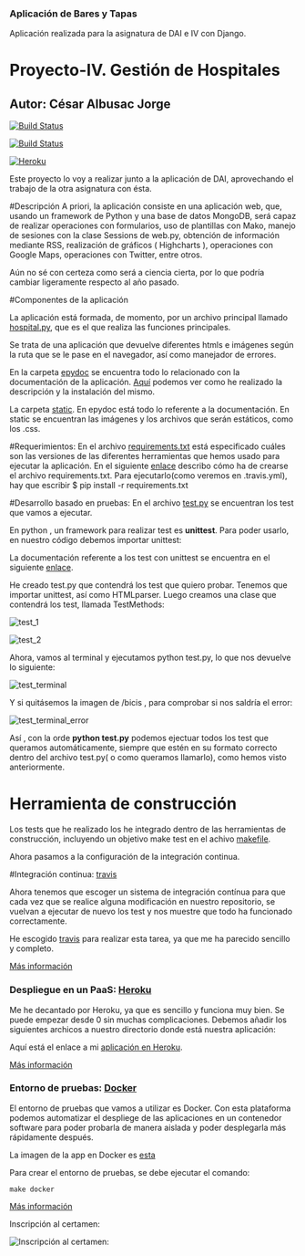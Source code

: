 ### Aplicación de Bares y Tapas
Aplicación realizada para la asignatura de DAI e IV con Django.

# Proyecto-IV. Gestión de Hospitales
## Autor: César Albusac Jorge

[![Build Status](https://travis-ci.org/cesar2/Proyecto-IV.svg?branch=master)](https://travis-ci.org/cesar2/Proyecto-IV)

[![Build Status](https://snap-ci.com/cesar2/Proyecto-IV/branch/master/build_image)](https://snap-ci.com/cesar2/Proyecto-IV/branch/master)

[![Heroku](https://www.herokucdn.com/deploy/button.png)](https://dry-thicket-6813.herokuapp.com/)

Este proyecto lo voy a realizar junto a la aplicación de DAI, aprovechando el trabajo de la otra asignatura con ésta.


#Descripción
A priori, la aplicación consiste en una aplicación web, que, usando un framework de Python y una base de datos MongoDB, será capaz de realizar operaciones con formularios, uso de plantillas con Mako, manejo de sesiones con 
la clase Sessions de web.py, obtención de información mediante RSS, realización de gráficos ( Highcharts ),
operaciones con Google Maps, operaciones con Twitter, entre otros.

Aún no sé con certeza como será a ciencia cierta, por lo que podría cambiar ligeramente respecto al año pasado.

#Componentes de la aplicación

La aplicación está formada, de momento, por un archivo principal llamado [hospital.py](https://github.com/cesar2/Proyecto-IV/blob/master/ej3.py), que es el que realiza las funciones principales.

Se trata de una aplicación que devuelve diferentes htmls e imágenes según la ruta que se le pase en el 
navegador, así como manejador de errores.

En la carpeta [epydoc](https://github.com/cesar2/Proyecto-IV/tree/master/epydoc) se encuentra todo lo 
relacionado con la documentación de la aplicación. [Aquí](https://github.com/cesar2/IV/blob/master/Ejercicios_tema2.md#ejercicio-5) podemos ver como he realizado
la descripción y la instalación del mismo.

La carpeta [static](https://github.com/cesar2/Proyecto-IV/tree/master/static).
En epydoc está todo lo referente a la documentación.
En static se encuentran las imágenes y los archivos que serán estáticos, como los .css.


#Requerimientos:
En el archivo [requirements.txt](https://github.com/cesar2/Proyecto-IV/blob/master/requirements.txt) está especificado cuáles son las versiones de las diferentes herramientas que hemos usado para ejecutar la aplicación.
En el siguiente [enlace](https://github.com/cesar2/IV/blob/master/Ejercicios_tema2.md#ejercicio-4) describo cómo
ha de crearse el archivo requirements.txt. Para ejecutarlo(como veremos en .travis.yml), hay que escribir
$ pip install -r requirements.txt


#Desarrollo basado en pruebas:
En el archivo [test.py](https://github.com/cesar2/Proyecto-IV/blob/master/test.py) se encuentran los test que vamos a ejecutar.

En python , un framework para realizar test es **unittest**. Para poder usarlo, en nuestro código debemos importar unittest:

La documentación referente a los test con unittest se encuentra en el siguiente [enlace](https://docs.python.org/2/library/unittest.html).

He creado test.py que contendrá los test que quiero probar. Tenemos que importar unittest, así como HTMLparser.
Luego creamos una clase que contendrá los test, llamada  TestMethods:

![test_1](http://i1175.photobucket.com/albums/r629/Cesar_Albusac_Jorge/PracticayEjercicios2/test_zpsifti2npc.png)

![test_2](http://i1175.photobucket.com/albums/r629/Cesar_Albusac_Jorge/PracticayEjercicios2/test_2_zpsljdz4o0n.png)

Ahora, vamos al terminal y ejecutamos python test.py, lo que nos devuelve lo siguiente:

![test_terminal](http://i1175.photobucket.com/albums/r629/Cesar_Albusac_Jorge/PracticayEjercicios2/test_terminal_zpsupgkggag.png)

Y si quitásemos la imagen de /bicis , para comprobar si nos saldría el error: 

![test_terminal_error](http://i1175.photobucket.com/albums/r629/Cesar_Albusac_Jorge/PracticayEjercicios2/test_fallo_zpsxv0pi6a7.png)

Así , con la orde **python test.py** podemos ejectuar todos los test que queramos automáticamente, siempre que estén en su formato correcto dentro del archivo test.py( o como queramos llamarlo), como hemos visto anteriormente.

# Herramienta de construcción
Los tests que he realizado los he integrado dentro de las herramientas de construcción, incluyendo un objetivo make test en el achivo [makefile](https://github.com/cesar2/Proyecto-IV/blob/master/makefile).

Ahora pasamos a la configuración de la integración continua.

#Integración continua: [travis](https://travis-ci.org/)

Ahora tenemos que escoger un sistema de integración contínua para que cada vez
que se realice alguna modificación en nuestro repositorio, se vuelvan a ejecutar
de nuevo los test y nos muestre que todo ha funcionado correctamente.


He escogido [travis](https://travis-ci.org/) para realizar esta tarea, ya que me ha parecido sencillo y completo.

[Más información](https://github.com/cesar2/Proyecto-IV/blob/master/Documentacion/Integracion.md)


### Despliegue en un PaaS: [Heroku](https://www.heroku.com/)

Me he decantado por Heroku, ya que es sencillo y funciona muy bien. Se puede empezar desde 0 sin muchas
complicaciones. Debemos añadir los siguientes archicos a nuestro directorio donde está nuestra aplicación:

Aquí está el enlace a mi [aplicación en Heroku](https://dry-thicket-6813.herokuapp.com/).

[Más información](https://github.com/cesar2/Proyecto-IV/blob/master/Documentacion/Heroku.md)



### Entorno de pruebas: [Docker](https://www.docker.com/)

El entorno de pruebas que vamos a utilizar es Docker. Con esta plataforma podemos automatizar el despliege de las aplicaciones
en un contenedor software para poder probarla de manera aislada y poder desplegarla más rápidamente después.

La imagen de la app en Docker es [esta](https://hub.docker.com/r/cesar2/proyecto-iv/)

Para crear el entorno de pruebas, se debe ejecutar el comando:

`make docker`

[Más información](https://github.com/cesar2/Proyecto-IV/blob/master/Documentacion/Docker.md)

Inscripción al certamen:

![Inscripción al certamen:](http://i1175.photobucket.com/albums/r629/Cesar_Albusac_Jorge/Captura%20de%20pantalla%20de%202015-10-14%20130628_zpsxwzmjc7b.png)



